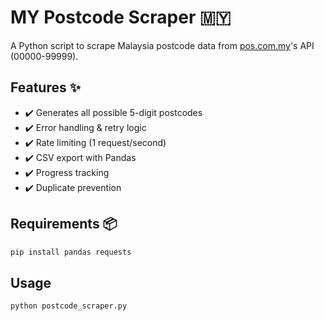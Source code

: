 # MY Postcode Scraper 🇲🇾  
A Python script to scrape Malaysia postcode data from [pos.com.my](https://www.pos.com.my)'s API (00000-99999).

## Features ✨
- ✔️ Generates all possible 5-digit postcodes
- ✔️ Error handling & retry logic
- ✔️ Rate limiting (1 request/second)
- ✔️ CSV export with Pandas
- ✔️ Progress tracking
- ✔️ Duplicate prevention

## Requirements 📦
```bash
pip install pandas requests
```

## Usage
```python
python postcode_scraper.py
```
